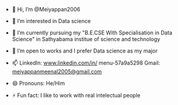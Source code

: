 - 👋 Hi, I’m @Meiyappan2006
- 👀 I’m interested in Data science
- 🌱 I’m currently pursuing my "B.E.CSE With Specialisation in Data Science" in Sathyabama institue of science and technology
- 💞️ I’m open to works and I prefer Data science as my major
- 📫 LinkedIn: www.linkedin.com/in/
menu-57a9a5298
Gmail: meiyappanmeenal2005@gmail.com





- 😄 Pronouns: He/Him
- ⚡ Fun fact: I like to work with real intelectual people

<!---
Meiyappan2006/Meiyappan2006 is a ✨ special ✨ repository because its `README.md` (this file) appears on your GitHub profile.
You can click the Preview link to take a look at your changes.
--->
